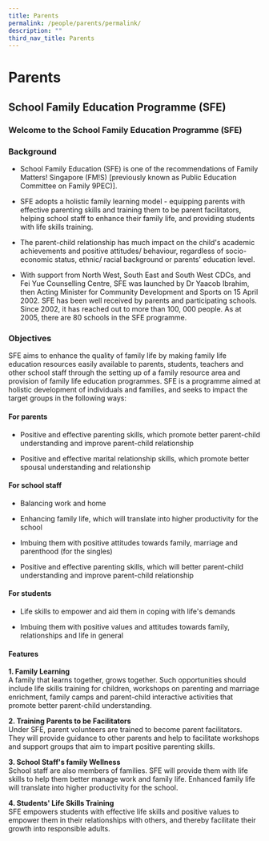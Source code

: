 ```yaml
---
title: Parents
permalink: /people/parents/permalink/
description: ""
third_nav_title: Parents
---
```


Parents
=======

School Family Education Programme (SFE)
---------------------------------------

### Welcome to the School Family Education Programme (SFE) 

### Background

*   School Family Education (SFE) is one of the recommendations of Family Matters! Singapore (FM!S) \[previously known as Public Education Committee on Family 9PEC)\].
    
*   SFE adopts a holistic family learning model - equipping parents with effective parenting skills and training them to be parent facilitators, helping school staff to enhance their family life, and providing students with life skills training.
    
*   The parent-child relationship has much impact on the child's academic achievements and positive attitudes/ behaviour, regardless of socio-economic status, ethnic/ racial background or parents' education level.
    
*   With support from North West, South East and South West CDCs, and Fei Yue Counselling Centre, SFE was launched by Dr Yaacob Ibrahim, then Acting Minister for Community Development and Sports on 15 April 2002. SFE has been well received by parents and participating schools. Since 2002, it has reached out to more than 100, 000 people. As at 2005, there are 80 schools in the SFE programme.
    

### Objectives

  
SFE aims to enhance the quality of family life by making family life education resources easily available to parents, students, teachers and other school staff through the setting up of a family resource area and provision of family life education programmes. SFE is a programme aimed at holistic development of individuals and families, and seeks to impact the target groups in the following ways: 

#### For parents 

*   Positive and effective parenting skills, which promote better parent-child understanding and improve parent-child relationship
    
*   Positive and effective marital relationship skills, which promote better spousal understanding and relationship
    

#### For school staff 

*   Balancing work and home
    
*   Enhancing family life, which will translate into higher productivity for the school
    
*   Imbuing them with positive attitudes towards family, marriage and parenthood (for the singles)
    
*   Positive and effective parenting skills, which will better parent-child understanding and improve parent-child relationship
    

####   For students 

*   Life skills to empower and aid them in coping with life's demands
    
*   Imbuing them with positive values and attitudes towards family, relationships and life in general
    

####   Features 

  

**1\. Family Learning**  
A family that learns together, grows together. Such opportunities should include life skills training for children, workshops on parenting and marriage enrichment, family camps and parent-child interactive activities that promote better parent-child understanding. 

**2\. Training Parents to be Facilitators**  
Under SFE, parent volunteers are trained to become parent facilitators. They will provide guidance to other parents and help to facilitate workshops and support groups that aim to impart positive parenting skills. 

**3\. School Staff's family Wellness**  
School staff are also members of families. SFE will provide them with life skills to help them better manage work and family life. Enhanced family life will translate into higher productivity for the school. 

**4\. Students' Life Skills Training**  
SFE empowers students with effective life skills and positive values to empower them in their relationships with others, and thereby facilitate their growth into responsible adults.